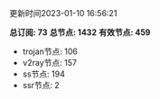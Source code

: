 更新时间2023-01-10 16:56:21

**总订阅: 73**
**总节点: 1432**
**有效节点: 459**
- trojan节点: 106
- v2ray节点: 157
- ss节点: 194
- ssr节点: 2
